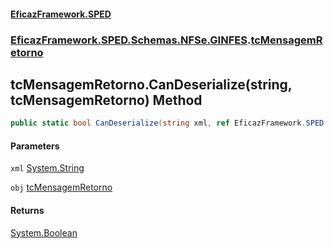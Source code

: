 #### [EficazFramework.SPED](EficazFrameworkSPED.md 'EficazFramework SPED')
### [EficazFramework.SPED.Schemas.NFSe.GINFES](EficazFramework.SPED.Schemas.NFSe.GINFES.md 'EficazFramework.SPED.Schemas.NFSe.GINFES').[tcMensagemRetorno](EficazFramework.SPED.Schemas.NFSe.GINFES/tcMensagemRetorno.md 'EficazFramework.SPED.Schemas.NFSe.GINFES.tcMensagemRetorno')

## tcMensagemRetorno.CanDeserialize(string, tcMensagemRetorno) Method

```csharp
public static bool CanDeserialize(string xml, ref EficazFramework.SPED.Schemas.NFSe.GINFES.tcMensagemRetorno obj);
```
#### Parameters

<a name='EficazFramework.SPED.Schemas.NFSe.GINFES.tcMensagemRetorno.CanDeserialize(string,EficazFramework.SPED.Schemas.NFSe.GINFES.tcMensagemRetorno).xml'></a>

`xml` [System.String](https://docs.microsoft.com/en-us/dotnet/api/System.String 'System.String')

<a name='EficazFramework.SPED.Schemas.NFSe.GINFES.tcMensagemRetorno.CanDeserialize(string,EficazFramework.SPED.Schemas.NFSe.GINFES.tcMensagemRetorno).obj'></a>

`obj` [tcMensagemRetorno](EficazFramework.SPED.Schemas.NFSe.GINFES/tcMensagemRetorno.md 'EficazFramework.SPED.Schemas.NFSe.GINFES.tcMensagemRetorno')

#### Returns
[System.Boolean](https://docs.microsoft.com/en-us/dotnet/api/System.Boolean 'System.Boolean')
